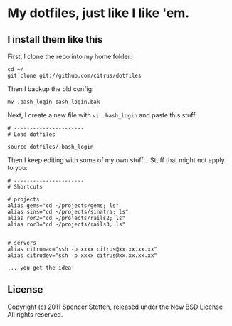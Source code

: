 My dotfiles, just like I like 'em.
==================================

I install them like this
------------------------

First, I clone the repo into my home folder:

    cd ~/
    git clone git://github.com/citrus/dotfiles
    
    
Then I backup the old config:

    mv .bash_login bash_login.bak
    
    
Next, I create a new file with `vi .bash_login` and paste this stuff:

    # ----------------------
    # Load dotfiles

    source dotfiles/.bash_login


Then I keep editing with some of my own stuff... Stuff that might not apply to you:

    # ----------------------
    # Shortcuts

    # projects
    alias gems="cd ~/projects/gems; ls"
    alias sins="cd ~/projects/sinatra; ls"
    alias ror2="cd ~/projects/rails2; ls"
    alias ror3="cd ~/projects/rails3; ls"
    
    
    # servers
    alias citrumac="ssh -p xxxx citrus@xx.xx.xx.xx"
    alias citrudev="ssh -p xxxx citrus@xx.xx.xx.xx"

    ... you get the idea


License
-------

Copyright (c) 2011 Spencer Steffen, released under the New BSD License All rights reserved.